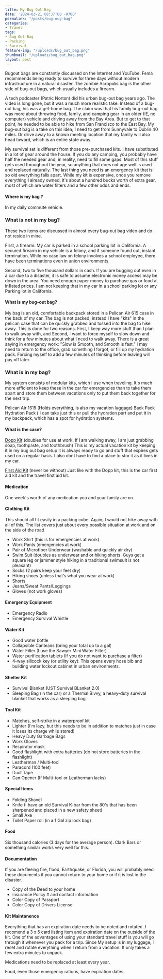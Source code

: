 ```yaml
---
title: My Bug Out Bag
date: '2024-03-21 08:37:00 -0700'
permalink: "/posts/bug-oug-bag"
categories:
- Travel
tags:
- Bug Out Bag
- Packing
- Survival
feature-img: "/uploads/bug_out_bag.png"
thumbnail: "/uploads/bug_out_bag.png"
layout: post
---
```


Bugout bags are constantly discussed on the Internet and YouTube. Fema recommends being ready to survive for three days without modern infrastructure in a natural disaster. The zombie Acropolis bag is the other side of bug-out bags, which usually includes a firearm.  

   A tech podcaster (Patric Norton) did his urban bug-out bag years ago. The video is long gone, but it was a much more realistic take. Instead of a bug-out bag, his was a get-home bag. The claim was that his family bug-out bag was more about throwing food, family, and camping gear in an older (IE, no computer) vehicle and driving away from the Bay Area. But to get to that point, he needed to be able to hike from San Francisco to the East Bay. My bug-out bag is a take on this idea; I need to get from Sunnyvale to Dublin 40 miles. Or drive away to a known meeting location that my family will also head toward, which is an entire state away.

   My survival set is different from those pre-purchased kits. I have substituted in a lot of gear around the house. If you do any camping, you probably have half the needed gear and, in reality, need to fill some gaps. Most of this stuff gets used throughout the year, so anything that does not age well is used and replaced naturally. The last thing you need is an emergency kit that is so old everything falls apart. While my kit is expensive, once you remove everything I already owned, it's about a hundred bucks worth of extra gear, most of which are water filters and a few other odds and ends. 

#### **Where is my bag ?** 

   In my daily commute vehicle.

### **What is not in my bag?**

   These two items are discussed in almost every bug-out bag video and do not reside in mine.  

  First, a firearm: My car is parked in a school parking lot in California. A secured firearm in my vehicle is a felony, and if someone found out, instant termination. While no case law on felony involves a school employee, there have been terminations even in union environments.
  
  Second, two to five thousand dollars in cash. If you are bugging out even in a car due to a disaster, it is safe to assume electronic money access may be down in the area. You need enough paper money to purchase gas or food at inflated prices. I am not keeping that in my car in a school parking lot or any Parking lot in California.

#### **What is my bug-out bag?**

   My bag is an old, comfortable backpack stored in a Pelican Air 615 case in the back of my car. The bag is not packed, instead I have "kits" in the pelican case that can be quickly grabbed and tossed into the bag to hike away. This is done for two reasons. First, I keep way more stuff than I plan to walk away with, and Second, I want to force myself to slow down and think for a few minutes about what I need to walk away. There is a great saying in emergency work: "Slow is Smooth, and Smooth is fast." I may need to return to the office, grab something I forgot, or fill up my hydration pack. Forcing myself to add a few minutes of thinking before leaving will pay off later.

### **What is in my bag?**

   My system consists of modular kits, which I use when traveling. It's much more efficient to keep these in the car for emergencies than to take them apart and store them between vacations only to put them back together for the next trip.

   Pelican Air 1615 (Holds everything, is also my vacation luggage)
   Back Pack 
   Hydration Pack ( I can take just this or pull the hydration part and put it in my backpack, which has a spot for hydration systems.

#### **What is the case?**

   [Dopp Kit](https://mikehathaway.com/posts/dopp_kit) (doubles for use at work. If I am walking away, I am just grabbing soap, toothpaste, and toothbrush)  This is my actual vacation kit by keeping it in my bug out bag setup it is always ready to go and stuff that expires gets used on a regular basis.  I also dont have to find a place to stor it as it lives in my car.

   [First Aid Kit](https://mikehathaway.com/posts/travel_first_aid_kit) (never be without)  Just like with the Dopp kit, this is the car first aid kit and the travel first aid kit.  

#### **Medication**

One week's worth of any medication you and your family are on.  

#### **Clothing Kit**
This should all fit easily in a packing cube. Again, I would not hike away with all of this. The list covers just about every possible situation at work and on the side of the road.

* Work Shirt (this is for emergencies at work)
* Work Pants (emergencies at work)
* Pair of Microfiber Underwear (washable and quickly air dry)
* Swim Suit (doubles as underwear and or hiking shorts. Guys get a square leg or jammer style hiking in a traditional swimsuit is not pleasant)
* Socks (2 pairs keep your feet dry)
* Hiking shoes (unless that's what you wear at work)
* Shorts
* Jeans/Sweat Pants/Leggings
* Gloves (not work gloves)

#### **Emergency Equipment**

* Emergency Radio
* Emergency Survival Whistle

#### **Water Kit**

* Good water bottle
* Collapsible Canteans (bring your total up to a gal)
* Water Filter (I use the Sawyer Mini Water Filter)
* Water purification tablets (If you do not want to purchase a filter)
* 4-way sillcock key (or utility key): This opens every hose bib and building water lockout cabinet in urban environments.

#### **Shelter Kit**

* Survival Blanket (UST Survival BLanket 2.0)
* Sleeping Bag (in the car) or a Thermal Bivvy, a heavy-duty survival blanket that works as a sleeping bag.  

#### **Tool Kit**

* Matches, self-strike in a waterproof kit
* Lighter (I'm lazy, but this needs to be in addition to matches just in case it loses its charge while stored)
* Heavy Duty Garbage Bags
* Work Gloves
* Respirator mask
* Good flashlight with extra batteries (do not store batteries in the flashlight)
* Leatherman / Multi-tool
* Paracord (100 feet)
* Duct Tape
* Can Opener (If Multi-tool or Leatherman lacks)

#### **Special Items**

* Folding Shovel
* Knife (I have an old Survival K-bar from the 80's that has been sharpened and placed in a new safety sheet)
* Small Axe
* Toilet Paper roll (in a 1 Gal zip lock bag)

#### **Food**

Six thousand calories (3 days for the average person). Clark Bars or something similar works very well for this. 

#### **Documentation**

If you are fleeing fire, flood, Earthquake, or Florida, you will probably need these documents if you cannot return to your home or if it is lost in the disaster.

* Copy of the Deed to your home
* Insurance Policy # and contact information
* Color Copy of Passport
* Color Copy of Drivers License

#### **Kit Maintanence**

Everything that has an expiration date needs to be noted and rotated. I recomend a 3 x 5 card listing item and expiration date on the outside of the kit. One of the advantages of using your standard travel stuff is you will go through it whenever you pack for a trip. Since My setup is in my luggage, I reset and rotate everything when I return from a vacation. It only takes a few extra minutes to unpack.

Medications need to be replaced at least every year.

Food, even those emergency rations, have expiration dates.
